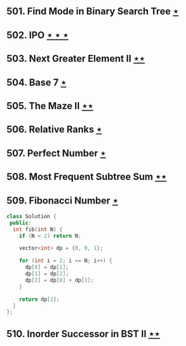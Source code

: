 ## 501. Find Mode in Binary Search Tree [$\star$](https://leetcode.com/problems/find-mode-in-binary-search-tree)

## 502. IPO [$\star\star\star$](https://leetcode.com/problems/ipo)

## 503. Next Greater Element II [$\star\star$](https://leetcode.com/problems/next-greater-element-ii)

## 504. Base 7 [$\star$](https://leetcode.com/problems/base-7)

## 505. The Maze II [$\star\star$](https://leetcode.com/problems/the-maze-ii)

## 506. Relative Ranks [$\star$](https://leetcode.com/problems/relative-ranks)

## 507. Perfect Number [$\star$](https://leetcode.com/problems/perfect-number)

## 508. Most Frequent Subtree Sum [$\star\star$](https://leetcode.com/problems/most-frequent-subtree-sum)

## 509. Fibonacci Number [$\star$](https://leetcode.com/problems/fibonacci-number)

```cpp
class Solution {
 public:
  int fib(int N) {
    if (N < 2) return N;

    vector<int> dp = {0, 0, 1};

    for (int i = 2; i <= N; i++) {
      dp[0] = dp[1];
      dp[1] = dp[2];
      dp[2] = dp[0] + dp[1];
    }

    return dp[2];
  }
};
```

## 510. Inorder Successor in BST II [$\star\star$](https://leetcode.com/problems/inorder-successor-in-bst-ii)
